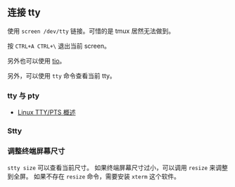## 连接 tty

使用 `screen /dev/tty` 链接。可惜的是 tmux 居然无法做到。

按 `CTRL+A CTRL+\` 退出当前 screen。

另外也可以使用 [tio](https://github.com/tio/tio)。

另外，可以使用 `tty` 命令查看当前 tty。


### tty 与 pty

- [Linux TTY/PTS 概述](https://archive.ph/aQ6g3)

### Stty


### 调整终端屏幕尺寸

`stty size` 可以查看当前尺寸。
如果终端屏幕尺寸过小，可以调用 `resize` 来调整到全屏。
如果不存在 `resize` 命令，需要安装 `xterm` 这个软件。
